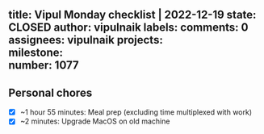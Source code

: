 title:	Vipul Monday checklist | 2022-12-19
state:	CLOSED
author:	vipulnaik
labels:	
comments:	0
assignees:	vipulnaik
projects:	
milestone:	
number:	1077
--
## Personal chores

- [x] ~1 hour 55 minutes: Meal prep (excluding time multiplexed with work)
- [x] ~2 minutes: Upgrade MacOS on old machine 
